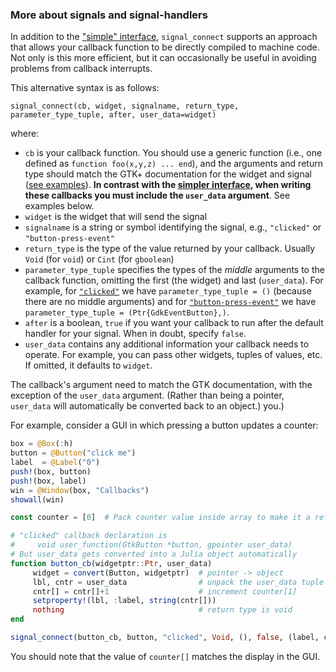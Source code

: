 ### More about signals and signal-handlers

In addition to the ["simple"
interface](../README.md#callbacks-and-signals), `signal_connect`
supports an approach that allows your callback function to be directly
compiled to machine code.  Not only is this more efficient, but it can
occasionally be useful in avoiding problems from callback interrupts.

This alternative syntax is as follows:
```
signal_connect(cb, widget, signalname, return_type, parameter_type_tuple, after, user_data=widget)
```
where:

- `cb` is your callback function. You should use a generic function
  (i.e., one defined as `function foo(x,y,z) ... end`), and the
  arguments and return type should match the GTK+ documentation for
  the widget and signal ([see
  examples](https://developer.gnome.org/gtk3/stable/GtkWidget.html#GtkWidget-accel-closures-changed)).
  **In contrast with the [simpler
  interface](../README.md#callbacks-and-signals), when writing these
  callbacks you must include the `user_data` argument**.  See examples below.
- `widget` is the widget that will send the signal
- `signalname` is a string or symbol identifying the signal, e.g.,
  `"clicked"` or `"button-press-event"`
- `return_type` is the type of the value returned by your
  callback. Usually `Void` (for `void`) or `Cint` (for `gboolean`)
- `parameter_type_tuple` specifies the types of the *middle* arguments
  to the callback function, omitting the first (the widget) and last
  (`user_data`).  For example, for [`"clicked"`](https://developer.gnome.org/gtk3/stable/GtkButton.html#GtkButton-clicked) we have
  `parameter_type_tuple = ()` (because there are no middle arguments)
  and for [`"button-press-event"`](https://developer.gnome.org/gtk3/stable/GtkWidget.html#GtkWidget-button-press-event) we have `parameter_type_tuple =
  (Ptr{GdkEventButton},)`.
- `after` is a boolean, `true` if you want your callback to run after
  the default handler for your signal. When in doubt, specify `false`.
- `user_data` contains any additional information your callback needs
  to operate.  For example, you can pass other widgets, tuples of
  values, etc.  If omitted, it defaults to `widget`.

The callback's argument need to match the GTK documentation, with the
exception of the `user_data` argument. (Rather than being a pointer,
`user_data` will automatically be converted back to an object.)
you.)

For example, consider a GUI in which pressing a button updates
a counter:

```jl
box = @Box(:h)
button = @Button("click me")
label  = @Label("0")
push!(box, button)
push!(box, label)
win = @Window(box, "Callbacks")
showall(win)

const counter = [0]  # Pack counter value inside array to make it a reference

# "clicked" callback declaration is
#     void user_function(GtkButton *button, gpointer user_data)
# But user_data gets converted into a Julia object automatically
function button_cb(widgetptr::Ptr, user_data)
     widget = convert(Button, widgetptr)  # pointer -> object
     lbl, cntr = user_data                # unpack the user_data tuple
     cntr[] = cntr[]+1                    # increment counter[1]
     setproperty!(lbl, :label, string(cntr[]))
     nothing                              # return type is void
end

signal_connect(button_cb, button, "clicked", Void, (), false, (label, counter))
```

You should note that the value of `counter[]` matches the display in
the GUI.
